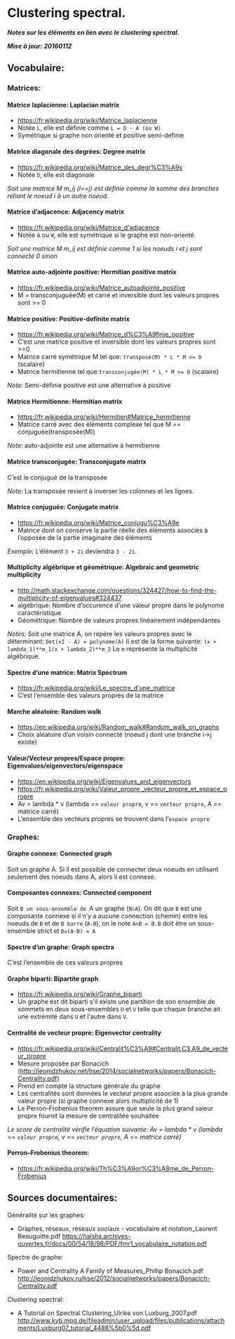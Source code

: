 # Clustering spectral.

***Notes sur les éléments en lien avec le clustering spectral.***

***Mise à jour: 20160112***


<!-- --------------------------------------------------------------------------- -->
## Vocabulaire:
### Matrices:
#### Matrice laplacienne: Laplacian matrix

 - https://fr.wikipedia.org/wiki/Matrice_laplacienne
 - Notée `L`, elle est définie comme `L = D - A (ou W)`
 - Symétrique si graphe non orienté et positive semi-definie


#### Matrice diagonale des degrées: Degree matrix

 - https://fr.wikipedia.org/wiki/Matrice_des_degr%C3%A9s
 - Notée `D`, elle est diagonale

*Soit une matrice M m_ij (i==j) est définie comme la somme des branches reliant le noeud i à un autre noeud.*


#### Matrice d’adjacence: Adjacency matrix

 - https://fr.wikipedia.org/wiki/Matrice_d'adjacence
 - Notée `A` ou `W`, elle est symétrique si le graphe est non-orienté

*Soit une matrice M m_ij est définie comme 1 si les noeuds i et j sont connecté 0 sinon*


#### Matrice auto-adjointe positive:  Hermitian positive matrix

 - https://fr.wikipedia.org/wiki/Matrice_autoadjointe_positive
 - M = transconjuguée(M) et carré et inversible dont les valeurs propres sont >= 0


#### Matrice positive: Positive-definite matrix

 - https://fr.wikipedia.org/wiki/Matrice_d%C3%A9finie_positive
 - C’est une matrice positive et inversible dont les valeurs propres sont >=0
 - Matrice carré symétrique M tel que: `transpose(M) * L * M >= 0` (scalaire)
 - Matrice hermitienne tel que:`transconjugée(M) * L * M >= 0` (scalaire)

*Note:*
Semi-définie positive est une alternative à positive


#### Matrice Hermitienne: Hermitian matrix

 - https://fr.wikipedia.org/wiki/Hermitien#Matrice_hermitienne
 - Matrice carré avec des éléments complexe tel que M == conjuguée(transposée(M))

*Note:*
auto-adjointe est une alternative à hermitienne


#### Matrice transconjugée: Transconjugate matrix
C’est le conjugué de la transposée

*Note:*
La transposée revient à inverser les colonnes et les lignes.


#### Matrice conjuguée: Conjugate matrix

 - https://fr.wikipedia.org/wiki/Matrice_conjugu%C3%A9e
 - Matrice dont on conserve la partie réelle des éléments associés à l’opposée
   de la partie imaginaire des éléments

*Exemple:*
L’élément `3 + 2i` deviendra `3 - 2i`.


#### Multiplicity algébrique et géométrique: Algebraic and geometric multiplicity

 - http://math.stackexchange.com/questions/324427/how-to-find-the-multiplicity-of-eigenvalues#324437
 - algébrique: Nombre d’occurence d’une valeur propre dans le polynome caractéristique
 - Géométrique: Nombre de valeurs propres linéairement indépendantes

*Notes:*
Soit une matrice A, on repère les valeurs propres avec le déterminant: `Det(xI - A) = polynome(A)`
Il est de la forme suivante: `(x + lambda_1)**m_1(x + lambda_2)**m_2`
Le `m` représente la multiplicité algébrique.


#### Spectre d’une matrice: Matrix Spectrum

 - https://fr.wikipedia.org/wiki/Le_spectre_d'une_matrice
 - C’est l’ensemble des valeurs propres de la matrice


#### Marche aléatoire: Random walk

 - https://en.wikipedia.org/wiki/Random_walk#Random_walk_on_graphs
 - Choix aléatoire d’un voisin connecté (noeud j dont une branche i->j existe)


#### Valeur/Vecteur propres/Espace propre: Eigenvalues/eigenvectors/eigenspace

 - https://en.wikipedia.org/wiki/Eigenvalues_and_eigenvectors
 - https://fr.wikipedia.org/wiki/Valeur_propre,_vecteur_propre_et_espace_propre
 - Av = lambda * v (lambda == `valeur propre`, v == `vecteur propre`, A == matrice carré)
 - L’ensemble des vecteurs propres se trouvent dans l’`espace propre`



<!-- --------------------------------------------------------------------------- -->
### Graphes:
#### Graphe connexe: Connected graph
Soit un graphe A. Si il est possible de connecter deux noeuds en utilisant seulement
des noeuds dans A, alors il est connexe.


#### Composantes connexes: Connected component
Soit `B un sous-ensemble de `A un graphe (`B⊂A`). On dit que `B` est une composante connexe si
il n’y a aucune connection (chemin) entre les noeuds de `B` et de `B barre` (`A-B`), on le note
`A∩B = Ø`. `B` doit être un sous-ensemble strict et `B∪(A-B) = A`


#### Spectre d’un graphe: Graph spectra
C’est l’ensemble de ces valeurs propres


#### Graphe biparti: Bipartite graph

 - https://fr.wikipedia.org/wiki/Graphe_biparti
 - Un graphe est dit biparti s'il existe une partition de son ensemble de sommets
   en deux sous-ensembles `U` et `V` telle que chaque branche ait une extrémité dans
   `U` et l'autre dans `V`.


#### Centralité de vecteur propre: Eigenvector centrality

 - https://fr.wikipedia.org/wiki/Centralit%C3%A9#Centralit.C3.A9_de_vecteur_propre
 - Mesure proposée par Bonacich
   (http://leonidzhukov.net/hse/2014/socialnetworks/papers/Bonacich-Centrality.pdf)
 - Prend en compte la structure générale du graphe
 - Les centralités sont données le vecteur propre associée à la plus grande valeur
   propre (si graphe connexe alors multiplicité de 1)
 - Le Perron–Frobenius theorem assure que seule la plus grand valeur propre fournit
   la mesure de centralitée souhaitée

*Le score de centralité vérifie l’équation suivante: Av = lambda * v (lambda == `valeur propre`, v == `vecteur propre`, A == matrice carré)*


#### Perron–Frobenius theorem:

 - https://fr.wikipedia.org/wiki/Th%C3%A9or%C3%A8me_de_Perron-Frobenius



<!-- --------------------------------------------------------------------------- -->
## Sources documentaires:
Généralité sur les graphes:

 - Graphes, réseaux, réseaux sociaux -  vocabulaire et notation_Laurent Beauguitte.pdf
   https://halshs.archives-ouvertes.fr/docs/00/54/18/98/PDF/fmr1_vocabulaire_notation.pdf


Spectre de graphe:

 - Power and Centrality A Family of Measures_Phillip Bonacich.pdf
   http://leonidzhukov.ru/hse/2012/socialnetworks/papers/Bonacich-Centrality.pdf



Clustering spectral:

 - A Tutorial on Spectral Clustering_Ulrike von Luxburg_2007.pdf
   http://www.kyb.mpg.de/fileadmin/user_upload/files/publications/attachments/Luxburg07_tutorial_4488%5b0%5d.pdf
